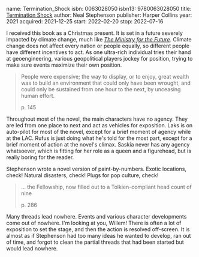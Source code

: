 name: Termination_Shock
isbn: 0063028050
isbn13: 9780063028050
title: [Termination Shock](https://www.amazon.com/dp/0063028050)
author: Neal Stephenson
publisher: Harper Collins
year: 2021
acquired: 2021-12-25
start: 2022-02-20
stop: 2022-07-16

I received this book as a Christmas present.  It is set in a future severely
impacted by climate change, much like
[_The Ministry for the Future_](#The_Ministry_for_the_Future).  Climate change
does not affect every nation or people equally, so different people have
different incentives to act.  As one ultra-rich individual tries their hand at
geoengineering, various geopolitical players jockey for position, trying to make
sure events maximize their own position.

> People were expensive; the way to display, or to enjoy, great wealth was to
> build an environment that could only have been wrought, and could only be
> sustained from one hour to the next, by unceasing human effort.
> <footer>p. 145</footer>

Throughout most of the novel, the main characters have no agency.  They are led
from one place to next and act as vehicles for exposition.  Laks is on
auto-pilot for most of the novel, except for a brief moment of agency while at
the LAC.  Rufus is just doing what he's told for the most part, except for a
brief moment of action at the novel's climax.  Saskia never has any agency
whatsoever, which is fitting for her role as a queen and a figurehead, but is
really boring for the reader.

Stephenson wrote a novel version of paint-by-numbers.  Exotic locations, check!
Natural disasters, check!  Plugs for pop culture, check!

> ... the Fellowship, now filled out to a Tolkien-compliant head count of nine
> <footer>p. 286</footer>

Many threads lead nowhere.  Events and various character developments come out
of nowhere.  I'm looking at you, Willem!  There is often a lot of exposition to
set the stage, and then the action is resolved off-screen.  It is almost as if
Stephenson had too many ideas he wanted to develop, ran out of time, and forgot
to clean the partial threads that had been started but would lead nowhere.
